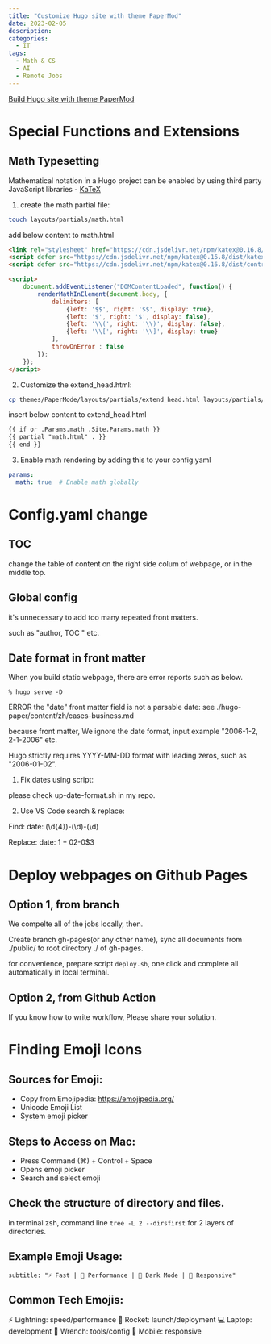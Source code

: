 ```yaml
---
title: "Customize Hugo site with theme PaperMod"
date: 2023-02-05
description: 
categories:
  - IT
tags:
  - Math & CS
  - AI
  - Remote Jobs
---
```



[Build Hugo site with theme PaperMod](https://themes.gohugo.io/themes/hugo-papermod/)

# Special Functions and Extensions

## Math Typesetting

Mathematical notation in a Hugo project can be enabled by using third party JavaScript libraries - [KaTeX](https://katex.org)

1.  create the math partial file:
```bash
touch layouts/partials/math.html
```
add below content to math.html
```html
<link rel="stylesheet" href="https://cdn.jsdelivr.net/npm/katex@0.16.8/dist/katex.min.css">
<script defer src="https://cdn.jsdelivr.net/npm/katex@0.16.8/dist/katex.min.js"></script>
<script defer src="https://cdn.jsdelivr.net/npm/katex@0.16.8/dist/contrib/auto-render.min.js" onload="renderMathInElement(document.body);"></script>

<script>
    document.addEventListener("DOMContentLoaded", function() {
        renderMathInElement(document.body, {
            delimiters: [
                {left: '$$', right: '$$', display: true},
                {left: '$', right: '$', display: false},
                {left: '\\(', right: '\\)', display: false},
                {left: '\\[', right: '\\]', display: true}
            ],
            throwOnError : false
        });
    });
</script>
```
2. Customize the extend_head.html:
```bash
cp themes/PaperMode/layouts/partials/extend_head.html layouts/partials/extend_head.html
```
insert below content to extend_head.html

```html
{{ if or .Params.math .Site.Params.math }}
{{ partial "math.html" . }}
{{ end }}
```
3. Enable math rendering by adding this to your config.yaml
```yaml
params:
  math: true  # Enable math globally
```


# Config.yaml change

## TOC
change the table of content on the right side colum of webpage, or in the middle top.

## Global config 

it's unnecessary to add too many repeated front matters.

such as "author, TOC " etc.

## Date format in front matter
When you build static webpage, there are error reports such as below. 

``` % hugo serve -D ```

ERROR the "date" front matter field is not a parsable date: see ./hugo-paper/content/zh/cases-business.md

because front matter, We ignore the date format, input example "2006-1-2, 2-1-2006" etc.

Hugo strictly requires YYYY-MM-DD format with leading zeros, such as "2006-01-02".

1. Fix dates using script:

please check up-date-format.sh in my repo.


2. Use VS Code search & replace:

Find: date: (\d{4})-(\d)-(\d)

Replace: date: $1-0$2-0$3



# Deploy webpages on Github Pages

## Option 1, from branch

We compelte all of the jobs locally, then.

Create branch gh-pages(or any other name), sync all documents from ./public/ to root directory ./
of gh-pages.

for convenience, prepare script `deploy.sh`, one click and complete all automatically in local terminal.

## Option 2, from Github Action

If you know how to write workflow, Please share your solution.


# Finding Emoji Icons

## Sources for Emoji:
- Copy from Emojipedia: https://emojipedia.org/
- Unicode Emoji List
- System emoji picker

## Steps to Access on Mac:
- Press Command (⌘) + Control + Space
- Opens emoji picker
- Search and select emoji


## Check the structure of directory and files.

in terminal zsh, command line ``tree -L 2 --dirsfirst`` for 2 layers of directories.


## Example Emoji Usage:

` subtitle: "⚡️ Fast | 🚀 Performance | 🌙 Dark Mode | 📱 Responsive" `

## Common Tech Emojis:
⚡️ Lightning: speed/performance
🚀 Rocket: launch/deployment
💻 Laptop: development
🔧 Wrench: tools/config
📱 Mobile: responsive
